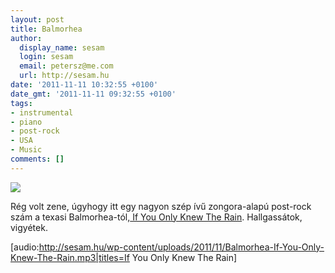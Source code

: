 ```yaml
---
layout: post
title: Balmorhea
author:
  display_name: sesam
  login: sesam
  email: petersz@me.com
  url: http://sesam.hu
date: '2011-11-11 10:32:55 +0100'
date_gmt: '2011-11-11 09:32:55 +0100'
tags:
- instrumental
- piano
- post-rock
- USA
- Music
comments: []
---
```


[![](http://sesam.hu/wp-content/uploads/2011/11/Balmorhea++900x750+PNG.png)](http://www.last.fm/music/Balmorhea)

Rég volt zene, úgyhogy itt egy nagyon szép ívű zongora-alapú post-rock szám a texasi Balmorhea-tól,[ If You Only Knew The Rain](http://www.last.fm/music/Balmorhea/_/If+You+Only+Knew+The+Rain). Hallgassátok, vigyétek.

[audio:http://sesam.hu/wp-content/uploads/2011/11/Balmorhea-If-You-Only-Knew-The-Rain.mp3|titles=If You Only Knew The Rain]
